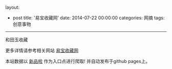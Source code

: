 layout: 
  - post 
title: '易宝收藏网' 
date: 2014-07-22 00:00:00 
categories: 网摘 
tags: 创意事物 
---

和田玉收藏  

更多详情请参考相关网站 [易宝收藏网](http://www.yibaosc.com)  

本站数据以 [新品啦](http://xinpinla.com/) 作为入口点进行爬取! 并自动发布于github pages上。  
